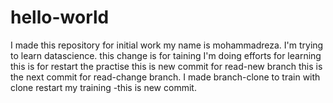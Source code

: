 # hello-world
I made this repository for initial work
my name is mohammadreza.
I'm trying to learn datascience.
this change is for taining
I'm doing efforts for learning
this is for restart the practise
this is new commit for read-new branch
this is the next commit for read-change branch.
I made branch-clone to train with clone
restart my training
-this is new commit.

